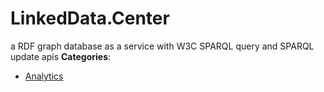 # LinkedData.Center


a RDF graph database as a service with W3C SPARQL query and SPARQL update apis
**Categories**:

- [Analytics](https://github/awesome-apis/awesome-apis#analytics)




